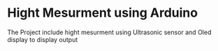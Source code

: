 # Hight Mesurment using Arduino
The Project include hight mesurment using Ultrasonic sensor 
and Oled display to display output
